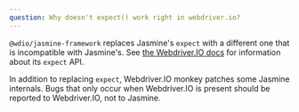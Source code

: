 ```yaml
---
question: Why doesn't expect() work right in webdriver.io?
---
```


`@wdio/jasmine-framework` replaces Jasmine's `expect` with
a different one that is incompatible with Jasmine's. See
[the Webdriver.IO docs](https://webdriver.io/docs/api/expect-webdriverio/)
for information about its `expect` API.

In addition to replacing `expect`, Webdriver.IO monkey patches some Jasmine
internals. Bugs that only occur when Webdriver.IO is present should be reported
to Webdriver.IO, not to Jasmine.